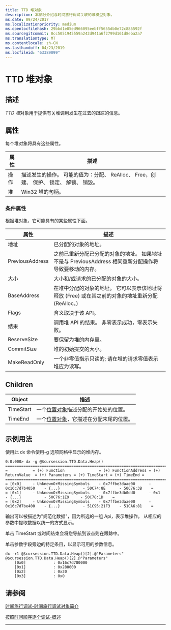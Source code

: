 ```yaml
---
title: TTD 堆对象
description: 本部分介绍与时间旅行调试关联的堆模型对象。
ms.date: 09/24/2017
ms.localizationpriority: medium
ms.openlocfilehash: 29bbd1e05ed966095eebff5655db0e72c885592f
ms.sourcegitcommit: 0cc5051945559a242d941a6f2799d161d8eba2a7
ms.translationtype: MT
ms.contentlocale: zh-CN
ms.lasthandoff: 04/23/2019
ms.locfileid: "63389099"
---
```

# <a name="ttd-heap-objects"></a>TTD 堆对象
## <a name="description"></a>描述
*TTD 堆*对象用于提供有关堆调用发生在过去的跟踪的信息。


## <a name="properties"></a>属性
每个堆对象将具有这些属性。

| 属性 | 描述 |
| --- | --- |
| 操作 | 描述发生的操作。 可能的值为：分配、 ReAlloc、 Free，创建、 保护、 锁定、 解锁、 销毁。 |
| 堆 | Win32 堆的句柄。 |

### <a name="conditional-properties"></a>条件属性
根据堆对象，它可能具有的某些属性下面。

| 属性 | 描述 |
| --- | --- |
| 地址 | 已分配的对象的地址。 |
| PreviousAddress | 之前已重新分配已分配的对象的地址。 如果地址不是与 PreviousAddress 相同重新分配操作将导致要移动的内存。 |
| 大小 | 大小和/或请求的已分配的对象的大小。 |
| BaseAddress | 在堆中分配的对象的地址。  它可以表示该地址将释放 (Free) 或在其之前的对象的地址重新分配 (ReAlloc。) |
| Flags | 含义取决于该 API。 |
| 结果 | 调用堆 API 的结果。 非零表示成功，零表示失败。 |
| ReserveSize | 要保留为堆的内存量。 |
| CommitSize | 堆的初始提交的大小。 |
| MakeReadOnly | 一个非零值指示只读的; 请在堆的请求零值表示堆应为读写。 |

## <a name="children"></a>Children

| Object | 描述 |
| --- | --- |
| TimeStart | 一个[位置对象](time-travel-debugging-position-objects.md)描述分配的开始处的位置。 |
| TimeEnd | 一个[位置对象](time-travel-debugging-position-objects.md)，它描述在分配末尾的位置。 |


## <a name="example-usage"></a>示例用法

使用此 dx 命令使用-g 选项网格中显示的堆内存。

```dbgcmd
0:0:000> dx -g @$cursession.TTD.Data.Heap()
==================================================================================================================================
=           = (+) Function               = (+) FunctionAddress = (+) ReturnValue  = (+) Parameters = (+) TimeStart = (+) TimeEnd =
==================================================================================================================================
= [0x0]     - UnknownOrMissingSymbols    - 0x7ffbe3daae00      - 0x16c7d7b4050    - {...}          - 50C74:8E      - 50C76:3B    =
= [0x1]     - UnknownOrMissingSymbols    - 0x7ffbe3db0dd0      - 0x1              - {...}          - 50C76:1E9     - 50C78:1D    =
= [0x2]     - UnknownOrMissingSymbols    - 0x7ffbe3daae00      - 0x16c7d7be400    - {...}          - 51C95:21F3    - 51CA6:81    =
```


输出可以被描述为"规范化数据"，因为所选的一组 Api，表示堆操作。 从相应的参数中提取数据以统一的方式显示。

单击 TimeStart 或时间结束会将您导航到该点则在跟踪中。  

单击参数字段旁边的特定条目，以显示可用的参数信息。

```dbgcmd
dx -r1 @$cursession.TTD.Data.Heap()[2].@"Parameters"
@$cursession.TTD.Data.Heap()[2].@"Parameters"                
    [0x0]            : 0x16c7d780000
    [0x1]            : 0x280000
    [0x2]            : 0x20
    [0x3]            : 0x0
```





## <a name="see-also"></a>请参阅

[时间旅行调试-时间旅行调试对象简介](time-travel-debugging-object-model.md)

[按照时间顺序逐个调试-概述](time-travel-debugging-overview.md)

---


